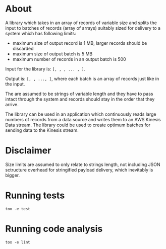 # About

A library which takes in an array of records of variable size and splits the input to batches of records (array of arrays) suitably sized for delivery to a system which has following limits:

* maximum size of output record is 1 MB, larger records should be discarded
* maximum size of output batch is 5 MB
* maximum number of records in an output batch is 500

Input for the library is: `[, , , ... , ]`.

Output is: `[, , ..., ]`, where each batch is an array of records just like in the input.

The are assumed to be strings of variable length and they have to pass intact through the system and records should stay in the order that they arrive.

The library can be used in an application which continuously reads large numbers of records from a data source and writes them to an AWS Kinesis Data stream. The library could be used to create optimum batches for sending data to the Kinesis stream.

# Disclaimer

Size limits are assumed to only relate to strings length, not including JSON sctructure overhead for stringified payload delivery, which inevitably is bigger. 


# Running tests

```
tox -e test
```


# Running code analysis

```
tox -e lint
```
